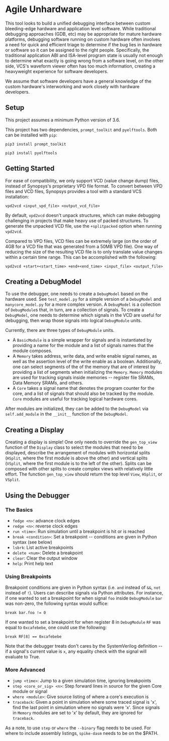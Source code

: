 # Agile Unhardware

This tool looks to build a unified debugging interface between custom
bleeding-edge hardware and application level software. While traditional
debugging approaches (GDB, etc) may be appropriate for mature hardware
platforms, debugging software running on custom hardware often involves
a need for quick and efficient triage to determine if the bug lies in
hardware or software so it can be assigned to the right people. Specifically,
the traditional application ABI and ISA-level program state is usually not
enough to determine what exactly is going wrong from a software level, on the
other side, VCS's waveform viewer often has too much information, creating
a heavyweight experience for software developers.

We assume that software developers have a general knowledge of the custom
hardware's interworking and work closely with hardware developers.


## Setup
This project assumes a minimum Python version of 3.6.

This project has two dependencies, `prompt_toolkit` and `pyelftools`. Both can
be installed with `pip`:

`pip3 install prompt_toolkit`

`pip3 install pyelftools`


## Getting Started
For ease of compatibility, we only support VCD (value change dump) files,
instead of Synopsys's proprietary VPD file format. To convert between VPD files
and VCD files, Synopsys provides a tool with a standard VCS installation:

`vpd2vcd <input_vpd_file> <output_vcd_file>`

By default, `vpd2vcd` doesn't unpack structures, which can make debugging
challenging in projects that make heavy use of packed structures. To generate
the unpacked VCD file, use the `+splitpacked` option when running `vpd2vcd`.

Compared to VPD files, VCD files can be extremely large (on the order of 4GB
for a VCD file that was generated from a 50MB VPD file). One way of reducing
the size of the resulting VCD file is to only translate value changes within a
certain time range. This can be accomplished with the following:

`vpd2vcd +start+<start_time> +end+<end_time> <input_file> <output_file>`

## Creating a DebugModel
To use the debugger, one needs to create a `DebugModel` based on the hardware
used. See `test_model.py` for a simple version of a `DebugModel` and
`manycore_model.py` for a more complex version. A `DebugModel` is a collection of
`DebugModule`s that, in turn, are a collection of signals. To create a `DebugModel`,
one needs to determine which signals in the VCD are useful for debugging, then
wrap those signals into logical `DebugModule` units.

Currently, there are three types of `DebugModule` units.
- A `BasicModule` is a simple wrapper for signals and is instantiated by
  providing a name for the module and a list of signals names that the module
  composes.
- A `Memory` takes address, write data, and write enable signal names, as well
  as the assertion level of the write enable as a boolean. Additionally, one can
  select segments of the of the memory that are of interest by providing a list
  of segments when initializing the `Memory`. `Memory` modules are used for
  tracking signals inside memories -- register file SRAMs, Data Memory SRAMs,
  and others.
- A `Core` takes a signal name that denotes the program counter for the core,
  and a list of signals that should also be tracked by the module. `Core`
  modules are useful for tracking logical hardware cores.

After modules are initialized, they can be added to the `DebugModel` via
`self.add_module` in the `__init__` function of the `DebugModel`.

## Creating a Display
Creating a display is simple! One only needs to override the `gen_top_view`
function of the `Display` class to select the modules that need to be
displayed, describe the arrangement of modules with horizontal splits
(`HSplit`, where the first module is above the other) and vertical splits (`VSplit`,
where the first module is to the left of the other). Splits can be composed
with other splits to create complex views with relatively little effort. The
function `gen_top_view` should return the top level `View`, `HSplit`, or
`VSplit`.

## Using the Debugger
### The Basics
* `fedge <n>`: advance <n> clock edges
* `redge <n>`: reverse <n> clock edges
* `run <time>`: Run simulation until a breakpoint is hit or <time> is reached
* `break <condition>`: Set a breakpoint -- conditions are given in Python syntax
  (see below)
* `lsbrk`: List active breakpoints
* `delete <num>`: Delete a breakpoint
* `clear`: Clear the output window
* `help`: Print help text

### Using Breakpoints
Breakpoint conditions are given in Python syntax (i.e. `and` instead of `&&`,
`not` instead of `!`). Users can describe signals via Python attributes. For
instance, if one wanted to set a breakpoint for when signal `foo` inside
`DebugModule` `bar` was non-zero, the following syntax would suffice:

`break bar.foo != 0`

If one wanted to set a breakpoint for when register 8 in `DebugModule` `RF` was
equal to `0xcafebebe`, one could use the following:

`break RF[8] == 0xcafebebe`

Note that the debugger treats don't cares by the SystemVerilog definition -- if
a signal's current value is `x`, any equality check with the signal will
evaluate to True.

### More Advanced
* `jump <time>`: Jump to a given simulation time, ignoring breakpoints
* `step <core_or_sig> <n>`: Step forward <n> lines in source for the given Core
  module or signal
* `where <module>`: Give source listing of where a core's execution is
* `traceback`: Given a point in simulation where some traced signal is 'x', find
  the last point in simulation where no signals were 'x'. Since signals in
  `Memory` modules are set to 'x' by default, they are ignored for `traceback`.
  
As a note, to use `step` or `where` the `--binary` flag needs to be used. For
where to include assembly listings, `spike-dasm` needs to be on the $PATH.
